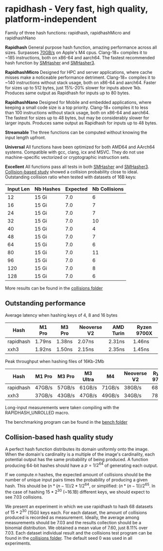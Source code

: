 rapidhash - Very fast, high quality, platform-independent
====

Family of three hash functions: rapidhash, rapidhashMicro and rapidhashNano

**Rapidhash**
General purpose hash function, amazing performance across all sizes.
Surpasses [70GB/s](https://github.com/Nicoshev/rapidhash/tree/master?tab=readme-ov-file#outstanding-performance) on Apple's M4 cpus.
Clang-18+ compiles it to ~185 instructions, both on x86-64 and aarch64.
The fastest recommended hash function by [SMHasher](https://github.com/rurban/smhasher?tab=readme-ov-file#summary) and [SMHasher3](https://gitlab.com/fwojcik/smhasher3/-/blob/main/results/README.md#passing-hashes).

**RapidhashMicro**
Designed for HPC and server applications, where cache misses make a noticeable performance detriment.
Clang-18+ compiles it to ~140 instructions without stack usage, both on x86-64 and aarch64.
Faster for sizes up to 512 bytes, just 15%-20% slower for inputs above 1kb.
Produces same output as Rapidhash for inputs up to 80 bytes.

**RapidhashNano**
Designed for Mobile and embedded applications, where keeping a small code size is a top priority.
Clang-18+ compiles it to less than 100 instructions without stack usage, both on x86-64 and aarch64.
The fastest for sizes up to 48 bytes, but may be considerably slower for larger inputs.
Produces same output as Rapidhash for inputs up to 48 bytes.

**Streamable**
The three functions can be computed without knowing the input length upfront.

**Universal**
All functions have been optimized for both AMD64 and AArch64 systems.
Compatible with gcc, clang, icx and MSVC.
They do not use machine-specific vectorized or cryptographic instruction sets.

**Excellent**
All functions pass all tests in both [SMHasher](https://github.com/rurban/smhasher/blob/master/doc/rapidhash.txt) and [SMHasher3](https://gitlab.com/fwojcik/smhasher3/-/blob/main/results/raw/rapidhash.txt).
[Collision-based study](https://github.com/Nicoshev/rapidhash/tree/master?tab=readme-ov-file#collision-based-hash-quality-study) showed a collision probability close to ideal.
Outstanding collision ratio when tested with datasets of 16B keys:

| Input Len | Nb Hashes | Expected | Nb Collisions |
| ---  | ---   | ---   | --- |
|   12 | 15 Gi |   7.0 |   6 |
|   16 | 15 Gi |   7.0 |   7 |
|   24 | 15 Gi |   7.0 |   7 |
|   32 | 15 Gi |   7.0 |  10 |
|   40 | 15 Gi |   7.0 |   4 |
|   48 | 15 Gi |   7.0 |   7 |
|   64 | 15 Gi |   7.0 |   6 |
|   80 | 15 Gi |   7.0 |  11 |
|   96 | 15 Gi |   7.0 |   6 |
|  120 | 15 Gi |   7.0 |   8 |
|  128 | 15 Gi |   7.0 |   6 |

More results can be found in the [collisions folder](https://github.com/Nicoshev/rapidhash/tree/master/collisions)

Outstanding performance
-------------------------

Average latency when hashing keys of 4, 8 and 16 bytes

| Hash      | M1 Pro | M3 Pro | Neoverse V2 | AMD Turin | Ryzen 9700X |
| ---       | ---    | ---    | ---         | ---       | ---         |
| rapidhash | 1.79ns | 1.38ns | 2.07ns      | 2.31ns    | 1.46ns      |
| xxh3      | 1.92ns | 1.50ns | 2.15ns      | 2.35ns    | 1.45ns      |

Peak throughput when hashing files of 16Kb-2Mb

| Hash      | M1 Pro | M3 Pro | M3 Ultra | M4     | Neoverse V2 | Ryzen 9700X |
| ---       | ---    | ---    | ---      | ---    | ---         | ---         |
| rapidhash | 47GB/s | 57GB/s | 61GB/s   | 71GB/s | 38GB/s      | 68GB/s      |
| xxh3      | 37GB/s | 43GB/s | 47GB/s   | 49GB/s | 34GB/s      | 78GB/s      |

Long-input measurements were taken compiling with the RAPIDHASH_UNROLLED macro.

The benchmarking program can be found in the [bench folder](https://github.com/Nicoshev/rapidhash/tree/master/bench)

Collision-based hash quality study
-------------------------

A perfect hash function distributes its domain uniformly onto the image.
When the domain's cardinality is a multiple of the image's cardinality, each potential output has the same probability of being produced.
A function producing 64-bit hashes should have a $p=1/2^{64}$ of generating each output.

If we compute $n$ hashes, the expected amount of collisions should be the number of unique input pairs times the probability of producing a given hash.
This should be $(n*(n-1))/2 * 1/2^{64}$, or simplified: $(n*(n-1))/2^{65}$.
In the case of hashing $15*2^{30}$ (~16.1B) different keys, we should expect to see $7.03$ collisions.

We present an experiment in which we use rapidhash to hash $68$ datasets of $15*2^{30}$ (15Gi) keys each.
For each dataset, the amount of collisions produced is recorded as measurement.
Ideally, the average among measurements should be $7.03$ and the results collection should be a binomial distribution.
We obtained a mean value of $7.60$, just $8.11$% over $7.03$.
Each dataset individual result and the collisions test program can be found in the [collisions folder](https://github.com/Nicoshev/rapidhash/tree/master/collisions).
The default seed $0$ was used in all experiments.
